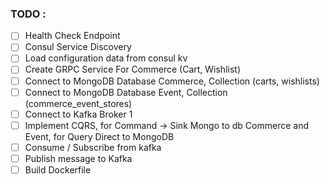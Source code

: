 ### TODO : 
- [ ] Health Check Endpoint
- [ ] Consul Service Discovery
- [ ] Load configuration data from consul kv
- [ ] Create GRPC Service For Commerce (Cart, Wishlist)
- [ ] Connect to MongoDB Database Commerce, Collection (carts, wishlists)
- [ ] Connect to MongoDB Database Event, Collection (commerce_event_stores)
- [ ] Connect to Kafka Broker 1
- [ ] Implement CQRS, for Command -> Sink Mongo to db Commerce and Event, for Query Direct to MongoDB
- [ ] Consume / Subscribe from kafka
- [ ] Publish message to Kafka
- [ ] Build Dockerfile